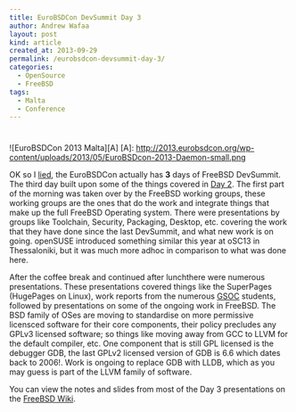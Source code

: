 ```yaml
---
title: EuroBSDCon DevSummit Day 3
author: Andrew Wafaa
layout: post
kind: article
created_at: 2013-09-29
permalink: /eurobsdcon-devsummit-day-3/
categories:
  - OpenSource
  - FreeBSD
tags:
  - Malta
  - Conference
---
```

# 
![EuroBSDCon 2013 Malta][A]
 [A]: http://2013.eurobsdcon.org/wp-content/uploads/2013/05/EuroBSDcon-2013-Daemon-small.png

OK so I [lied][1], the EuroBSDCon actually has **3** days of FreeBSD DevSummit. The third day built upon some of the things covered in [Day 2][2]. The first part of the morning was taken over by the FreeBSD working groups, these working groups are the ones that do the work and integrate things that make up the full FreeBSD Operating system. There were presentations by groups like Toolchain, Security, Packaging, Desktop, etc. covering the work that they have done since the last DevSummit, and what new work is on going. openSUSE introduced something similar this year at oSC13 in Thessaloniki, but it was much more adhoc in comparison to what was done here.

 [1]: http://andrew.wafaa.eu/2013/09/27/eurobsdcon-devsummit-day-1.html "EuroBSDCon DevSummit Day 1 overview"
 [2]: http://andrew.wafaa.eu/2013/09/27/eurobsdcon-devsummit-day-2.html "EuroBSDCon DevSummit Day 2 overview"

After the coffee break and continued after lunchthere were numerous presentations. These presentations covered things like the SuperPages (HugePages on Linux), work reports from the numerous [GSOC][3] students, followed by presentations on some of the ongoing work in FreeBSD. The BSD family of OSes are moving to standardise on more permissive licensced software for their core components, their policy precludes any GPLv3 licensed software; so things like moving away from GCC to LLVM for the default compiler, etc. One component that is still GPL licensed is the debugger GDB, the last GPLv2 licensed version of GDB is 6.6 which dates back to 2006!. Work is ongoing to replace GDB with LLDB, which as you may guess is part of the LLVM family of software.

You can view the notes and slides from most of the Day 3 presentations on the [FreeBSD Wiki][4].

 [3]: http://www.google-melange.com/gsoc/projects/list/google/gsoc2013 "Google Summer of Code 2013"
 [4]: https://wiki.freebsd.org/201309DevSummit "EuroBSDCon DevSummit Day 3 slides and notes"
